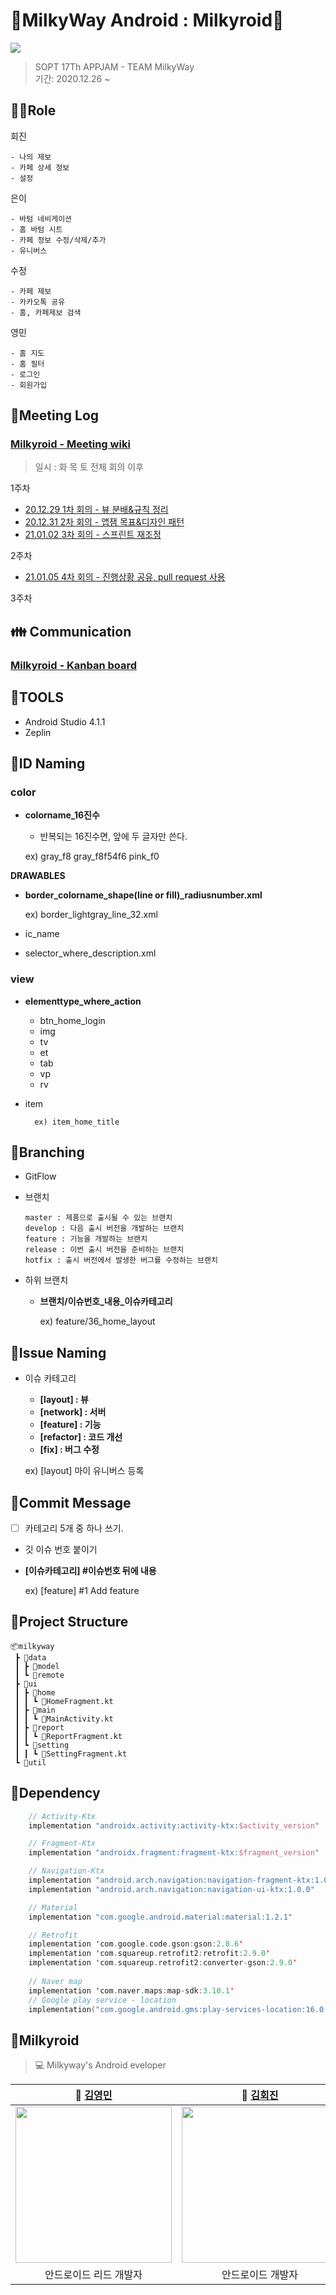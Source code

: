 # 🥛MilkyWay Android : Milkyroid🥛

<img src = "https://user-images.githubusercontent.com/55903679/103667439-47f95a00-4fb9-11eb-994d-648e7de9f05c.png" />

> SOPT 17Th APPJAM - TEAM MilkyWay  
기간: 2020.12.26 ~



## 🤹‍♀️Role

회진

```
- 나의 제보
- 카페 상세 정보
- 설정
```

은이

```
- 바텀 네비게이션
- 홈 바텀 시트
- 카페 정보 수정/삭제/추가
- 유니버스
```

수정

```
- 카페 제보
- 카카오톡 공유
- 홈, 카페제보 검색
```

영민

```
- 홈 지도
- 홈 필터
- 로그인
- 회원가입
```



## 🎫Meeting Log

### [Milkyroid -  Meeting wiki](https://github.com/MilkyOnOurWay/Milkyroid/wiki)

> 일시 : 화 목 토 전체 회의 이후

1주차 

- [20.12.29 1차 회의 - 뷰 분배&규칙 정리](https://github.com/MilkyOnOurWay/Milkyroid/wiki/%5B20201229%5D-Milkyroid-1%EC%B0%A8-%ED%9A%8C%EC%9D%98)
- [20.12.31 2차 회의 - 앱잼 목표&디자인 패턴](https://github.com/MilkyOnOurWay/Milkyroid/wiki/%5B20201231%5D-Milkyroid-2%EC%B0%A8-%ED%9A%8C%EC%9D%98)
- [21.01.02 3차 회의 - 스프린트 재조정](https://github.com/MilkyOnOurWay/Milkyroid/wiki/%5B20210102%5D-Milkyroid-3%EC%B0%A8-%ED%9A%8C%EC%9D%98)

2주차

- [21.01.05 4차 회의 - 진행상황 공유, pull request 사용](https://github.com/MilkyOnOurWay/Milkyroid/wiki/%5B20210105%5D-Milkyroid-4%EC%B0%A8-%ED%9A%8C%EC%9D%98)

3주차



## 👪 Communication

### [Milkyroid - Kanban board](https://github.com/MilkyOnOurWay/Milkyroid/projects/1)



## 🔧TOOLS

- Android Studio 4.1.1
- Zeplin



## 🎠ID Naming

### **color**

- **colorname_16진수**
    - 반복되는 16진수면, 앞에 두 글자만 쓴다.

    ex) gray_f8   gray_f8f54f6    pink_f0

**DRAWABLES**

- **border_colorname_shape(line or fill)_radiusnumber.xml**

    ex) border_lightgray_line_32.xml

- ic_name
- selector_where_description.xml

### view

- **elementtype_where_action**
  
    - btn_home_login
    - img
    - tv
    - et
    - tab
    - vp
    - rv
- item
  
        ex) item_home_title



## 🧶Branching

- GitFlow
- 브랜치

    ```
    master : 제품으로 출시될 수 있는 브랜치
    develop : 다음 출시 버전을 개발하는 브랜치
    feature : 기능을 개발하는 브랜치
    release : 이번 출시 버전을 준비하는 브랜치
    hotfix : 출시 버전에서 발생한 버그를 수정하는 브랜치
    ```

- 하위 브랜치
    - **브랜치/이슈번호\_내용_이슈카테고리**
    
      ex) feature/36_home_layout



## 💫Issue Naming

- 이슈 카테고리
    - **[layout] : 뷰**
    - **[network] : 서버**
    - **[feature] :  기능**
    - **[refactor] : 코드 개선**
    - **[fix] : 버그 수정**
    
    ex) [layout] 마이 유니버스 등록



## 💬Commit Message

- [    ] 카테고리 5개 중 하나 쓰기.
- 깃 이슈 번호 붙이기
- **[이슈카테고리] #이슈번호 뒤에 내용**

    ex)  [feature] #1  Add feature 



## 🎪Project Structure

```
📦milkyway
 ┣ 📂data
 ┃ ┣ 📂model
 ┃ ┗ 📂remote
 ┣ 📂ui
 ┃ ┣ 📂home
 ┃ ┃ ┗ 📜HomeFragment.kt
 ┃ ┣ 📂main
 ┃ ┃ ┗ 📜MainActivity.kt
 ┃ ┣ 📂report
 ┃ ┃ ┗ 📜ReportFragment.kt
 ┃ ┗ 📂setting
 ┃ ┃ ┗ 📜SettingFragment.kt
 ┗ 📂util
```



## 🎢Dependency

```kotlin
    // Activity-Ktx
    implementation "androidx.activity:activity-ktx:$activity_version"

    // Fragment-Ktx
    implementation "androidx.fragment:fragment-ktx:$fragment_version"

    // Navigation-Ktx
    implementation "android.arch.navigation:navigation-fragment-ktx:1.0.0"
    implementation "android.arch.navigation:navigation-ui-ktx:1.0.0"

    // Material
    implementation "com.google.android.material:material:1.2.1"

    // Retrofit
    implementation 'com.google.code.gson:gson:2.8.6'
    implementation 'com.squareup.retrofit2:retrofit:2.9.0'
    implementation 'com.squareup.retrofit2:converter-gson:2.9.0'
    
    // Naver map
    implementation 'com.naver.maps:map-sdk:3.10.1'
    // Google play service - location
    implementation("com.google.android.gms:play-services-location:16.0.0")
```



## 👊Milkyroid

> 💻 Milkyway's Android eveloper

|          **🙋 [김영민](https://github.com/kym1924)**          |        **🙋‍ [김회진](https://github.com/bluelemon9)**         |          **🙋‍ [이수정](https://github.com/doodung)**          |        **🙋‍ [정은이](https://github.com/EuneeChung)**         |
| :----------------------------------------------------------: | :----------------------------------------------------------: | :----------------------------------------------------------: | :----------------------------------------------------------: |
| <img src="https://user-images.githubusercontent.com/55903679/103664267-6d846480-4fb5-11eb-8d26-361ee5bb01fe.jpg" width="250" height="250" /> | <img src = "https://user-images.githubusercontent.com/55903679/103664259-6bbaa100-4fb5-11eb-97e9-46178dfcb96e.jpg" width="250" height="250" /> | <img src = "https://user-images.githubusercontent.com/55903679/103664250-68bfb080-4fb5-11eb-80c2-f1a4ee334dcb.png" width="250" height="250" /> | <img src = "https://user-images.githubusercontent.com/55903679/103664254-6a897400-4fb5-11eb-98e1-1a3773023af4.png" width="250" height="250" /> |
|                    안드로이드 리드 개발자                    |                      안드로이드 개발자                       |                      안드로이드 개발자                       |                      안드로이드 개발자                       |